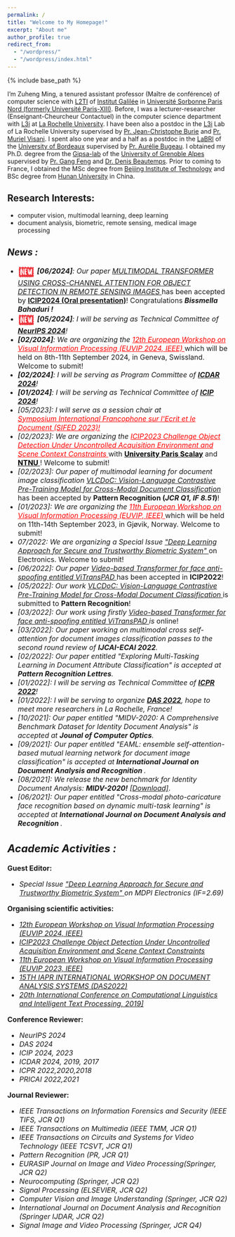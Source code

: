 ```yaml
---
permalink: /
title: "Welcome to My Homepage!"
excerpt: "About me"
author_profile: true
redirect_from: 
  - "/wordpress/"
  - "/wordpress/index.html"
---
```


{% include base_path %}

I’m Zuheng Ming, a tenured assistant professor (Maître de conférence) of computer science with [L2TI](https://www-l2ti.univ-paris13.fr/) of [Institut Galilée](https://galilee.univ-paris13.fr/) in [Université Sorbonne Paris Nord (formerly Université Paris-XIII)](https://www.univ-paris13.fr/). Before, I was  a lecturer-researcher (Enseignant-Cheurcheur Contactuel) in the computer science department with [L3i](https://l3i.univ-larochelle.fr/) at [La Rochelle University](https://www.univ-larochelle.fr/en/). I have  been also a postdoc in the [L3i](https://l3i.univ-larochelle.fr/) Lab of La Rochelle University supervised by [Pr. Jean-Christophe Burie](https://scholar.google.fr/citations?user=nDsQHAQAAAAJ&hl=en) and [Pr. Muriel Visani](https://pageperso.univ-lr.fr/mvisani/). I spent also one year and a half as a postdoc in the [LaBRI](https://www.labri.fr/) of the [University of Bordeaux](https://www.u-bordeaux.com/) supervised by [Pr. Aurélie Bugeau](https://www.iufrance.fr/les-membres-de-liuf/membre/2370-aurelie-bugeau.html). I obtained my Ph.D. degree from the [Gipsa-lab](http://www.gipsa-lab.grenoble-inp.fr/index.php) of the [University of Grenoble Alpes](https://www.univ-grenoble-alpes.fr/) supervised by [Pr. Gang Feng](https://www.grenoble-inp.fr/fr/personnel/m-feng-gang) and [Dr. Denis Beautemps](https://scholar.google.fr/citations?user=IUBvHCcAAAAJ&hl=fr). Prior to coming to France, I obtained the MSc degree from [Beijing Institute of Technology](https://english.bit.edu.cn/) and BSc degree from [Hunan University](http://www-en.hnu.edu.cn/index.htm) in China.

## Research Interests: 
- computer vision, multimodal learning, deep learning 
- document analysis, biometric, remote sensing, medical image processing

<!---
My research interests span in computer vision, multimodal learning and deep learning as well as its applications.  
- Applications: Biometrics (face anti-spoofing, face recognition, face detection); document images classifications; interdisciplinary applications of deep learning
- Methods: Supervised/Self-supervised deep learning methods (Transformers, CNNs, ...); Multimodal learning (language-vision), Multi-task learning and Metric learning; 
- Data: Natural images, heterogeneous data (text, visiaul images, 3D depth images, caricatures)  
--->

## *News :* 
- <img alt="Clips" src="/images/new2.gif" align="center" width="40"><font size=3><em><strong> [06/2024]</strong>: Our paper <a href="https://arxiv.org/pdf/2310.13876">  MULTIMODAL TRANSFORMER USING CROSS-CHANNEL ATTENTION FOR OBJECT DETECTION IN REMOTE SENSING IMAGES </a> </em>  has been accepted by <strong><a href="https://2024.ieeeicip.org/">ICIP2024 (Oral presentation)</a></strong>! Congratulations <em><strong>Bissmella Bahaduri ! </strong></em></font>
- <img alt="Clips" src="/images/new2.gif" align="center" width="40"> <font size=3><em><strong>[05/2024]</strong>: I will be serving as Technical Committee of <strong><a href="https://neurips.cc/">NeurIPS 2024</a></strong>!</em></font>
- <font size=3><em><strong>[02/2024]</strong>: We are organizing the <a href="https://www.euvip2024.org/" style="color:red;"> 12th European Workshop on Visual Information Processing (EUVIP 2024, IEEE) </a></em> which will be held on 8th-11th September 2024, in Geneva, Swissland. Welcome to submit!
- <font size=3><em><strong>[02/2024]</strong>: I will be serving as Program Committee of <strong><a href="https://icdar2024.net/">ICDAR 2024</a></strong>!</em></font>
- <font size=3><em><strong>[01/2024]</strong>: I will be serving as Technical Committee of <strong><a href="https://2024.ieeeicip.org/">ICIP 2024</a></strong>!</em></font>
- <font size=3><em>[05/2023]: I will serve as a session chair at 	
 <a href="https://sifed2023.sciencesconf.org/" style="color:red;"> Symposium International Francophone sur l'Ecrit et le Document (SIFED 2023)! </a></em>
- <font size=3><em>[02/2023]: We are organizing the <a href="https://sites.google.com/view/icip-2023-object-detection/accueil" style="color:red;"> ICIP2023 Challenge Object Detection Under Uncontrolled Acquisition Environment and Scene Context Constraints </a></em> with <a href="https://www.universite-paris-saclay.fr/" style="color:black;"> <strong>University Paris Scalay</strong></a> and <a href="https://www.ntnu.edu/" style="color:black;"> <strong> NTNU </strong></a>! Welcome to submit!
- <font size=3><em> [02/2023]: Our paper of multimodal learning for document image classification <a href="https://arxiv.org/pdf/2205.12029.pdf"> VLCDoC: Vision-Language Contrastive Pre-Training Model for Cross-Modal Document Classification </a></em>  has been accepted by <strong>Pattern Recognition (<em>JCR Q1, IF 8.51</em>)</strong>!</font>
- <font size=3><em>[01/2023]: We are organizing the <a href="https://www.euvip2023.org/" style="color:red;"> 11th European Workshop on Visual Information Processing (EUVIP, IEEE) </a></em> which will be held on 11th-14th September 2023, in Gjøvik, Norway. Welcome to submit!
- <font size=3><em>07/2022: We are organizing a Special Issue <a href="https://www.mdpi.com/journal/electronics/special_issues/RY06T6PGQ0">"Deep Learning Approach for Secure and Trustworthy Biometric System" </a></em> on Electronics. Welcome to submit!
- <font size=3><em>[06/2022]: Our paper <a href="https://arxiv.org/pdf/2203.01562.pdf" title="ViTransPAD"> Video-based Transformer for face anti-spoofing entitled ViTransPAD </a></em> has been accepted in <strong>ICIP2022</strong>!</font>
- <font size=3><em> [05/2022]: Our work <a href="https://arxiv.org/pdf/2205.12029.pdf"> VLCDoC: Vision-Language Contrastive Pre-Training
Model for Cross-Modal Document Classification </a></em>  is submitted to <strong>Pattern Recognition</strong>!</font>
- <font size=3><em>[03/2022]: Our work using firstly <a href="https://arxiv.org/pdf/2203.01562.pdf" title="ViTransPAD"> Video-based Transformer for face anti-spoofing entitled ViTransPAD </a> is </em> online!</font>
- <font size=3><em>[03/2022]: Our paper working on multimodal cross self-attention for document images classification passes to the second round review of <strong>IJCAI-ECAI 2022</strong>.</em></font>
- <font size=3><em>[02/2022]: Our paper entitled "Exploring Multi-Tasking Learning in Document Attribute Classification" is accepted at <strong>Pattern Recognition Lettres</strong>.</em></font>
- <font size=3><em>[01/2022]: I will be serving as Technical Committee of <strong><a href="https://www.icpr2022.com/">ICPR 2022</a></strong>!</em></font>
- <font size=3><em>[01/2022]: I will be serving to organize <strong><a href="https://das2022.univ-lr.fr/">DAS 2022</a></strong>, hope to meet more researchers in La Rochelle, France!</em></font>
- <font size=3><em>[10/2021]: Our paper entitled "MIDV-2020: A Comprehensive Benchmark Dataset for Identity Document Analysis" is accepted at <strong>Jounal of Computer Optics</strong>.</em></font>
- <font size=3><em>[09/2021]: Our paper entitled "EAML: ensemble self-attention-based mutual learning network for document image classification" is accepted at <strong>International Journal on Document Analysis and Recognition </strong>.</em></font>
- <font size=3><em>[08/2021]: We release the new benchmark for Identity Document Analysis: <strong>MIDV-2020!</strong> <a href="http://l3i-share.univ-lr.fr/MIDV2020/midv2020.html" title="MIDV2020">[Download]</a></em>.</font>
- <font size=3><em>[06/2021]: Our paper entitled "Cross-modal photo-caricature face recognition based on dynamic multi-task learning" is accepted at <strong>International Journal on Document Analysis and Recognition </strong>.</em></font>

<!---
- <font size=3><em>[12/2020]: Our paper entitled "A survey on anti-spoofing methods for facial recognition with rgb cameras of generic consumer devices" is accepted at <strong>Journal of Imaging </strong>.</em></font>
#- <font size=3><em>[05/2020]: Our paper entitled "Cross-modal deep networks for document image classification" is accepted at <strong>ICIP 2020</strong>.</em></font>
<!---
## *Current supervising students :* 
**PhD Candidates **


**Master students **
--->
## *Academic Activities :* 
**Guest Editor:**
  
- <font size=3><em>Special Issue <a href="https://www.mdpi.com/journal/electronics/special_issues/RY06T6PGQ0">"Deep Learning Approach for Secure and Trustworthy Biometric System" </a> on MDPI Electronics (IF=2.69)</em></font>  
  
**Organising scientific activities:**
- <font size=3><em><a href="https://www.euvip2024.org/">12th European Workshop on Visual Information Processing (EUVIP 2024, IEEE)</a></em></font>
- <font size=3><em><a href="https://sites.google.com/view/icip-2023-object-detection/accueil">ICIP2023 Challenge Object Detection Under Uncontrolled Acquisition Environment and Scene Context Constraints</a></em></font>
- <font size=3><em><a href="https://www.euvip2023.org/">11th European Workshop on Visual Information Processing (EUVIP 2023, IEEE)</a></em></font>
- <font size=3><em><a href="https://das2022.univ-lr.fr/">15TH IAPR INTERNATIONAL WORKSHOP ON DOCUMENT ANALYSIS SYSTEMS (DAS2022)</a></em></font> 
- <font size=3><em><a href="http://www.cicling.org/2019/">20th International Conference on Computational Linguistics and Intelligent Text Processing, 2019]</a></em></font>  

**Conference Reviewer:**
- <font size=3><em>NeurIPS 2024</em></font>
- <font size=3><em>DAS 2024</em></font>
- <font size=3><em>ICIP 2024, 2023</em></font>   
- <font size=3><em>ICDAR 2024, 2019, 2017</em></font>   
- <font size=3><em>ICPR 2022,2020,2018</em></font>   
- <font size=3><em>PRICAI 2022,2021</em></font>   

**Journal Reviewer:**
- <font size=3><em>IEEE Transactions on Information Forensics and Security (IEEE TIFS, JCR Q1) </em></font>
- <font size=3><em>IEEE Transactions on Multimedia (IEEE TMM, JCR Q1) </em></font>
- <font size=3><em>IEEE Transactions on Circuits and Systems for Video Technology (IEEE TCSVT, JCR Q1) </em></font>
- <font size=3><em>Pattern Recognition (PR, JCR Q1) </em></font>
- <font size=3><em>EURASIP Journal on Image and Video Processing(Springer, JCR Q2) </em></font>
- <font size=3><em>Neurocomputing (Springer, JCR Q2)</em></font>
- <font size=3><em>Signal Processing (ELSEVIER, JCR Q2)</em></font>
- <font size=3><em>Computer Vision and Image Understanding (Springer, JCR Q2)</em></font>
- <font size=3><em> International Journal on Document Analysis and Recognition (Springer IJDAR, JCR Q2)</em></font>
- <font size=3><em> Signal Image and Video Processing (Springer, JCR Q4)</em></font>
